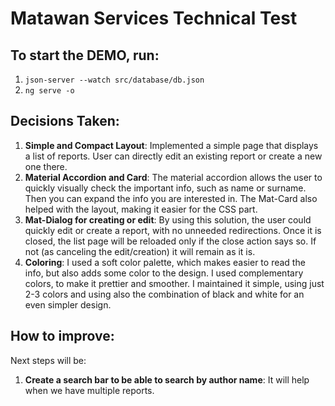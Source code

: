 # Matawan Services Technical Test

## To start the DEMO, run:

1. `json-server --watch src/database/db.json` 
2. `ng serve -o`

## Decisions Taken:

1. **Simple and Compact Layout**: Implemented a simple page that displays a list of reports. User can directly edit an existing report or create a new one there.
2. **Material Accordion and Card**: The material accordion allows the user to quickly visually check the important info, such as name or surname. Then you can expand the info you are interested in. The Mat-Card also helped with the layout, making it easier for the CSS part.
3. **Mat-Dialog for creating or edit**: By using this solution, the user could quickly edit or create a report, with no unneeded redirections. Once it is closed, the list page will be reloaded only if the close action says so. If not (as canceling the edit/creation) it will remain as it is.
4. **Coloring**: I used a soft color palette, which makes easier to read the info, but also adds some color to the design. I used complementary colors, to make it prettier and smoother. I maintained it simple, using just 2-3 colors and using also the combination of black and white for an even simpler design.

## How to improve:

Next steps will be:
1. **Create a search bar to be able to search by author name**: It will help when we have multiple reports.